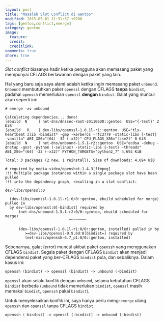 ```yaml
---
layout: post
title: "Masalah Slot Conflict di Gentoo"
modified: 2015-05-01 11:31:37 +0700
tags: [gentoo,conflict,emerge]
category: gentoo
image:
  feature: 
  credit: 
  creditlink: 
comments: true
share: true
---
```


*Slot conflict* biasanya hadir ketika pengguna akan memasang paket yang mempunyai CFLAGS berlawanan dengan paket yang lain. 

Hal yang baru saja saya alami adalah ketika ingin memasang paket `unbound`. `Unbound` membutuhkan paket `openssl` dengan CFLAGS **tanpa** `bindist`, padahal `openssh` memerlukan `openssl` **dengan** `bindist`. Galat yang muncul akan seperti ini:

```
# emerge -av unbound

Calculating dependencies... done!
[ebuild  N     ] net-dns/dnssec-root-20110630::gentoo  USE="{-test}" 2 KiB
[ebuild   R    ] dev-libs/openssl-1.0.1l-r1::gentoo  USE="tls-heartbeat zlib -bindist* -gmp -kerberos -rfc3779 -static-libs {-test} -vanilla" ABI_X86="(64) -32 (-x32)" CPU_FLAGS_X86="(sse2)" 0 KiB
[ebuild  N     ] net-dns/unbound-1.5.1-r2::gentoo  USE="ecdsa -debug -dnstap -gost -python (-selinux) -static-libs {-test} -threads" ABI_X86="(64) -32 (-x32)" PYTHON_TARGETS="python2_7" 4,693 KiB

Total: 3 packages (2 new, 1 reinstall), Size of downloads: 4,694 KiB

# required by media-video/openshot-1.4.3[ffmpeg]
!!! Multiple package instances within a single package slot have been pulled
!!! into the dependency graph, resulting in a slot conflict:

dev-libs/openssl:0

  (dev-libs/openssl-1.0.1l-r1:0/0::gentoo, ebuild scheduled for merge) pulled in 
  by dev-libs/openssl:0[-bindist] required by
      (net-dns/unbound-1.5.1-r2:0/0::gentoo, ebuild scheduled for merge)
                             ^^^^^^^^                                                                                                                    
                             
      (dev-libs/openssl-1.0.1l-r1:0/0::gentoo, installed) pulled in by
         >=dev-libs/openssl-0.9.6d:0[bindist=] required by
         (net-misc/openssh-6.7_p1:0/0::gentoo, installed)
```

Sebenarnya, galat (*error*) muncul akibat paket `openssh` yang menggunakan CFLAGS `bindist`. Segala paket dengan CFLAGS `bindist` akan menjadi dependensi paket yang ber-CFLAGS `bindist` pula, dan sebaliknya. Dalam kasus ini:

```
openssh (bindist) -> openssl (bindist) -> unbound (-bindist)
```

`openssl` akan selalu konflik dengan `unbound`, selama kebutuhan CFLAGS `bindist` berbeda (`unbound` tidak memerlukan `bindist`, `openssl` masih memakai `bindist`, `openssh` pakai `bindist`).

Untuk menyelesaikan konflik ini, saya hanya perlu meng-`emerge` ulang `openssh` dan `openssl` tanpa CFLAGS `bindist`.

```
openssh (-bindist) -> openssl (-bindist) -> unbound (-bindist)
```
